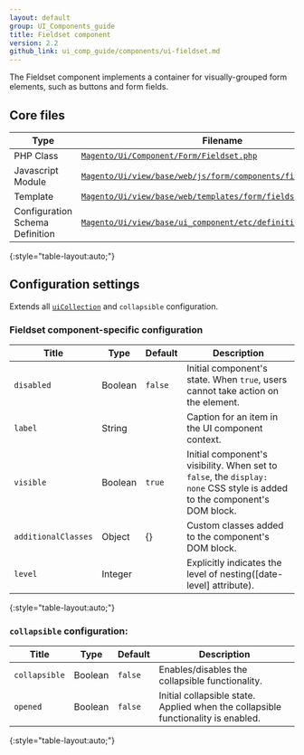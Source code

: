 ```yaml
---
layout: default
group: UI_Components_guide
title: Fieldset сomponent
version: 2.2
github_link: ui_comp_guide/components/ui-fieldset.md
---
```


The Fieldset component implements a container for visually-grouped form elements, such as buttons and form fields.

## Core files

| Type                            | Filename                                                          |
| ------------------------------- | ----------------------------------------------------------------- |
| PHP Class                       | [`Magento/Ui/Component/Form/Fieldset.php`]                        |
| Javascript Module               | [`Magento/Ui/view/base/web/js/form/components/fieldset.js`]      |
| Template                        | [`Magento/Ui/view/base/web/templates/form/fieldset.html`]         |
| Configuration Schema Definition | [`Magento/Ui/view/base/ui_component/etc/definition/fieldset.xsd`] |
{:style="table-layout:auto;"}

## Configuration settings

Extends all [`uiCollection`]({{page.baseurl}}ui_comp_guide/concepts/ui_comp_uicollection_concept.html) and `collapsible` configuration.

### Fieldset component-specific configuration

| Title               | Type    | Default | Description                                                                                                               |
| ------------------- | ------- | ------- | ------------------------------------------------------------------------------------------------------------------------- |
| `disabled`          | Boolean | `false` | Initial component's state. When `true`, users cannot take action on the element.                                          |
| `label`             | String  |         | Caption for an item in the UI component context.                                                                          |
| `visible`           | Boolean | `true`  | Initial component's visibility. When set to `false`, the `display: none` CSS style is added to the component's DOM block. |
| `additionalClasses` | Object  | {}      | Custom classes added to the component's DOM block.                                                                        |
| `level`             | Integer |         | Explicitly indicates the level of nesting([date-level] attribute).                                                        |
{:style="table-layout:auto;"}

### `collapsible` configuration:

| Title         | Type    | Default | Description                                                                       |
| ------------- | ------- | ------- | --------------------------------------------------------------------------------- |
| `collapsible` | Boolean | `false` | Enables/disables the collapsible functionality.                                   |
| `opened`      | Boolean | `false` | Initial collapsible state. Applied when the collapsible functionality is enabled. |
{:style="table-layout:auto;"}

[`Magento/Ui/Component/Form/Fieldset.php`]: https://github.com/magento/magento2/blob/{{page.guide_version}}/app/code/Magento/Ui/Component/Form/Fieldset.php
[`Magento/Ui/view/base/web/js/form/components/fieldset.js`]: https://github.com/magento/magento2/blob/{{page.guide_version}}/app/code/Magento/Ui/view/base/web/js/form/components/fieldset.js
[`Magento/Ui/view/base/web/templates/form/fieldset.html`]: https://github.com/magento/magento2/blob/{{page.guide_version}}/app/code/Magento/Ui/view/base/web/templates/form/fieldset.html 
[`Magento/Ui/view/base/ui_component/etc/definition/fieldset.xsd`]: https://github.com/magento/magento2/blob/{{page.guide_version}}/app/code/Magento/Ui/view/base/ui_component/etc/definition/fieldset.xsd